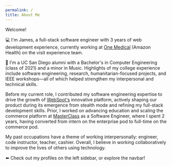 ```yaml
---
permalink: /
title: About Me
---
```

<!---
[Markdown](https://guides.github.com/features/mastering-markdown/)
# Header 1
## Header 2
### Header 3
[Link](url) and ![Image](src)
**Bold** and _Italic_ and `Code` text
-->

Welcome!

💻 I'm James, a full-stack software engineer with 3 years of web development experience, currently working at [One Medical](https://www.onemedical.com/) (Amazon Health) on the visit experience team.

🔱 I'm a UC San Diego alumni with a Bachelor's in Computer Engineering (class of 2021) and a minor in Music. Highlights of my college experience include software engineering, research, humanitarian-focused projects, and IEEE workshops—all of which helped strengthen my interpersonal and technical skills.

Before my current role, I contributed my software engineering expertise to drive the growth of [WebSpot's](https://onwebspot.com/) innovative platform, actively shaping our product during its emergence from stealth mode and refining my full-stack development skills. Prior, I worked on advancing education and scaling the commerce platform at [MasterClass](https://www.masterclass.com/) as a Software Engineer, where I spent 2 years, having converted from intern on the enterprise pod to full-time on the commerce pod.

My past occupations have a theme of working interpersonally: engineer, code instructor, teacher, cashier. Overall, I believe in working collaboratively to improve the lives of others using technology.

⬅️ Check out my profiles on the left sidebar, or explore the navbar!
